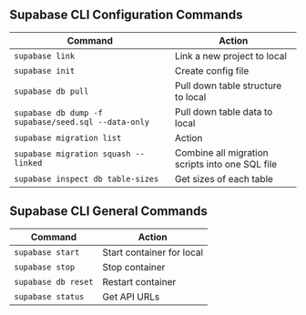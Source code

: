 ## Supabase CLI Configuration Commands

| Command                                             | Action                                          |
| --------------------------------------------------- | ----------------------------------------------- |
| `supabase link`                                     | Link a new project to local                     |
| `supabase init`                                     | Create config file                              |
| `supabase db pull`                                  | Pull down table structure to local              |
| `supabase db dump -f supabase/seed.sql --data-only` | Pull down table data to local                   |
| `supabase migration list`                           | Action                                          |
| `supabase migration squash --linked`                | Combine all migration scripts into one SQL file |
| `supabase inspect db table-sizes`                   | Get sizes of each table                         |

## Supabase CLI General Commands

| Command                                             | Action                                          |
| --------------------------------------------------- | ----------------------------------------------- |
| `supabase start`                                    | Start container for local                       |
| `supabase stop`                                     | Stop container                                  |
| `supabase db reset`                                 | Restart container                               |
| `supabase status`                                   | Get API URLs                                    |
